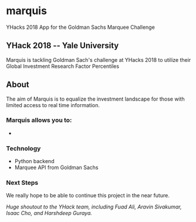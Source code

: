 # marquis
 YHacks 2018 App for the Goldman Sachs Marquee Challenge
 ## YHack 2018 -- Yale University 

 Marquis is tackling Goldman Sach's challenge at YHacks 2018 to utilize their Global Investment Research Factor Percentiles

 ## About
 The aim of Marquis is to equalize the investment landscape for those with limited access to real time information.

 ### Marquis allows you to:
 * 

 ### Technology
 * Python backend
 * Marquee API from Goldman Sachs

 ### Next Steps

 We really hope to be able to continue this project in the near future.

 *Huge shoutout to the YHack team, including Fuad Ali, Aravin Sivakumar, Isaac Cho, and Harshdeep Guraya.*

